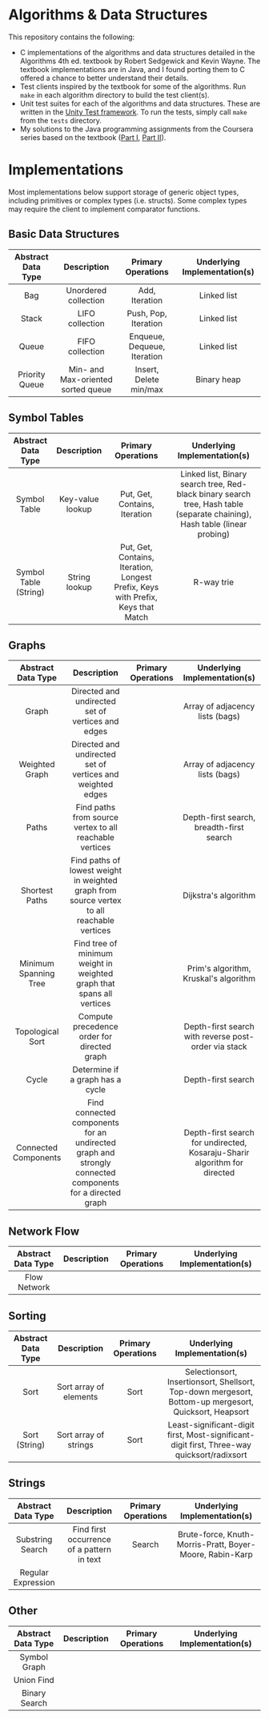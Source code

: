 # Algorithms & Data Structures

This repository contains the following:
- C implementations of the algorithms and data structures detailed in the Algorithms 4th ed. textbook by Robert Sedgewick and Kevin Wayne. The textbook implementations are in Java, and I found porting them to C offered a chance to better understand their details.
- Test clients inspired by the textbook for some of the algorithms. Run `make` in each algorithm directory to build the test client(s).
- Unit test suites for each of the algorithms and data structures. These are written in the [Unity Test framework](https://github.com/ThrowTheSwitch/Unity). To run the tests, simply call `make` from the `tests` directory.
- My solutions to the Java programming assignments from the Coursera series based on the textbook ([Part I](https://www.coursera.org/learn/algorithms-part1), [Part II](https://www.coursera.org/learn/algorithms-part2)).

# Implementations
Most implementations below support storage of generic object types, including primitives or complex types (i.e. structs). Some complex types may require the client to implement comparator functions.

## Basic Data Structures

| Abstract Data Type | Description | Primary Operations | Underlying Implementation(s) |
| :------: | :------: | :------: | :------: |
| Bag | Unordered collection | Add, Iteration | Linked list |
| Stack | LIFO collection | Push, Pop, Iteration | Linked list |
| Queue | FIFO collection | Enqueue, Dequeue, Iteration | Linked list |
| Priority Queue | Min- and Max-oriented sorted queue | Insert, Delete min/max | Binary heap |

## Symbol Tables
| Abstract Data Type | Description | Primary Operations | Underlying Implementation(s) |
| :------: | :------: | :------: | :------: |
| Symbol Table | Key-value lookup | Put, Get, Contains, Iteration | Linked list, Binary search tree, Red-black binary search tree, Hash table (separate chaining), Hash table (linear probing) |
| Symbol Table (String) | String lookup | Put, Get, Contains, Iteration, Longest Prefix, Keys with Prefix, Keys that Match | R-way trie |

## Graphs
| Abstract Data Type | Description | Primary Operations | Underlying Implementation(s) |
| :------: | :------: | :------: | :------: |
| Graph | Directed and undirected set of vertices and edges | | Array of adjacency lists (bags) |
| Weighted Graph | Directed and undirected set of vertices and weighted edges | | Array of adjacency lists (bags) |
| Paths | Find paths from source vertex to all reachable vertices | | Depth-first search, breadth-first search |
| Shortest Paths | Find paths of lowest weight in weighted graph from source vertex to all reachable vertices | | Dijkstra's algorithm
| Minimum Spanning Tree | Find tree of minimum weight in weighted graph that spans all vertices |  | Prim's algorithm, Kruskal's algorithm |
| Topological Sort | Compute precedence order for directed graph | | Depth-first search with reverse post-order via stack |
| Cycle | Determine if a graph has a cycle | | Depth-first search
| Connected Components | Find connected components for an undirected graph and strongly connected components for a directed graph | | Depth-first search for undirected, Kosaraju-Sharir algorithm for directed |

## Network Flow
| Abstract Data Type | Description | Primary Operations | Underlying Implementation(s) |
| :------: | :------: | :------: | :------: |
| Flow Network | 

## Sorting
| Abstract Data Type | Description | Primary Operations | Underlying Implementation(s) |
| :------: | :------: | :------: | :------: |
| Sort | Sort array of elements | Sort | Selectionsort, Insertionsort, Shellsort, Top-down mergesort, Bottom-up mergesort, Quicksort, Heapsort |
| Sort (String) | Sort array of strings | Sort | Least-significant-digit first, Most-significant-digit first, Three-way quicksort/radixsort |

## Strings
| Abstract Data Type | Description | Primary Operations | Underlying Implementation(s) |
| :------: | :------: | :------: | :------: |
| Substring Search | Find first occurrence of a pattern in text | Search | Brute-force, Knuth-Morris-Pratt, Boyer-Moore, Rabin-Karp |
| Regular Expression |

## Other
| Abstract Data Type | Description | Primary Operations | Underlying Implementation(s) |
| :------: | :------: | :------: | :------: |
| Symbol Graph | 
| Union Find | 
| Binary Search | 